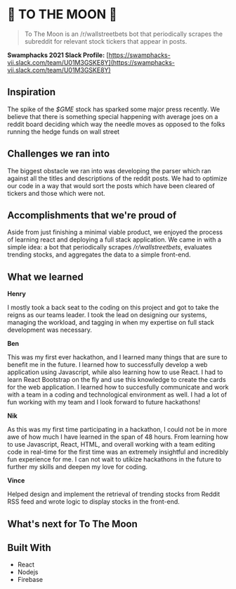 # 🚀 TO THE MOON 🚀

> To The Moon is an /r/wallstreetbets bot that periodically scrapes the subreddit for relevant stock tickers that appear in posts.

**Swamphacks 2021 Slack Profile:** [https://swamphacks-vii.slack.com/team/U01M3GSKE8Y](https://swamphacks-vii.slack.com/team/U01M3GSKE8Y)

## Inspiration

The spike of the *$GME* stock has sparked some major press recently. We believe that there is something special happening with average joes on a reddit board deciding which way the needle moves as opposed to the folks running the hedge funds on wall street

## Challenges we ran into

The biggest obstacle we ran into was developing the parser which ran against all the titles and descriptions of the reddit posts. We had to optimize our code in a way that would sort the posts which have been cleared of tickers and those which were not.

## Accomplishments that we're proud of

Aside from just finishing a minimal viable product, we enjoyed the process of learning react and deploying a full stack application. We came in with a simple idea: a bot that periodically scrapes */r/wallstreetbets*, evaluates trending stocks, and aggregates the data to a simple front-end.

## What we learned

**Henry**

I mostly took a back seat to the coding on this project and got to take the reigns as our teams leader. I took the lead on designing our systems, managing the workload, and tagging in when my expertise on full stack development was necessary.

**Ben**

This was my first ever hackathon, and I learned many things that are sure to benefit me in the future. I learned how to successfully develop a web application using Javascript, while also learning how to use React. I had to learn React Bootstrap on the fly and use this knowledge to create the cards for the web application. I learned how to succesfully communicate and work with a team in a coding and technological environment as well. I had a lot of fun working with my team and I look forward to future hackathons! 

**Nik**

As this was my first time participating in a hackathon, I could not be in more awe of how much I have learned in the span of 48 hours. From learning how to use Javascript, React, HTML, and overall working with a team editing code in real-time for the first time was an extremely insightful and incredibly fun experience for me. I can not wait to utikize hackathons in the future to further my skills and deepen my love for coding.

**Vince**

Helped design and implement the retrieval of trending stocks from Reddit RSS feed and wrote logic to display stocks in the front-end.

## What's next for To The Moon

## Built With

* React
* Nodejs
* Firebase